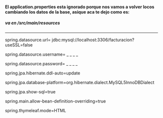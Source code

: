 <h4>El application.properties esta ignorado porque nos vamos a volver locos cambiando los datos de la base, asique aca te dejo como es: <h4>

<h5> va en /src/main/resources </h5>


<hr>

<p>spring.datasource.url= jdbc:mysql://localhost:3306/facturacion?useSSL=false</p>
<p>spring.datasource.username= _ _ _ _</p>
<p>spring.datasource.password= _ _ _ _</p>
<p>spring.jpa.hibernate.ddl-auto=update</p>
<p>spring.jpa.database-platform=org.hibernate.dialect.MySQL5InnoDBDialect</p>
<p>spring.jpa.show-sql=true</p>
<p>spring.main.allow-bean-definition-overriding=true</p>
<p>spring.thymeleaf.mode=HTML</p>
